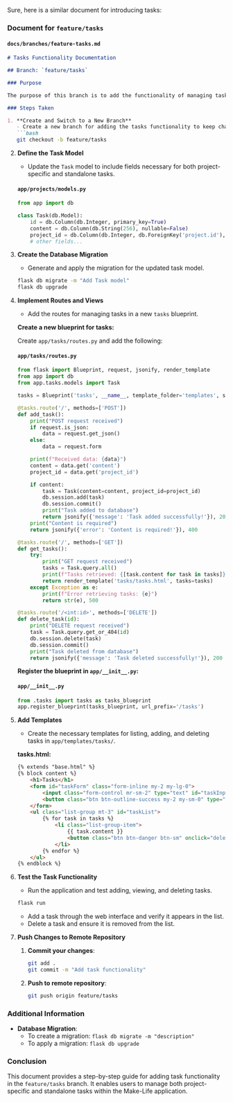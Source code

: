 Sure, here is a similar document for introducing tasks:

### Document for `feature/tasks`

#### `docs/branches/feature-tasks.md`

```markdown
# Tasks Functionality Documentation

## Branch: `feature/tasks`

### Purpose

The purpose of this branch is to add the functionality of managing tasks in the Make-Life App. This includes tasks that belong to a project and standalone tasks, providing better organization and tracking.

### Steps Taken

1. **Create and Switch to a New Branch**
   - Create a new branch for adding the tasks functionality to keep changes organized.
   ```bash
   git checkout -b feature/tasks
   ```

2. **Define the Task Model**
   - Update the `Task` model to include fields necessary for both project-specific and standalone tasks.

   #### `app/projects/models.py`
   ```python
   from app import db

   class Task(db.Model):
       id = db.Column(db.Integer, primary_key=True)
       content = db.Column(db.String(256), nullable=False)
       project_id = db.Column(db.Integer, db.ForeignKey('project.id'), nullable=True)
       # other fields...
   ```

3. **Create the Database Migration**
   - Generate and apply the migration for the updated task model.

   ```bash
   flask db migrate -m "Add Task model"
   flask db upgrade
   ```

4. **Implement Routes and Views**
   - Add the routes for managing tasks in a new `tasks` blueprint.

   **Create a new blueprint for tasks:**

   Create `app/tasks/routes.py` and add the following:

   #### `app/tasks/routes.py`
   ```python
   from flask import Blueprint, request, jsonify, render_template
   from app import db
   from app.tasks.models import Task

   tasks = Blueprint('tasks', __name__, template_folder='templates', static_folder='static')

   @tasks.route('/', methods=['POST'])
   def add_task():
       print("POST request received")
       if request.is_json:
           data = request.get_json()
       else:
           data = request.form

       print(f"Received data: {data}")
       content = data.get('content')
       project_id = data.get('project_id')

       if content:
           task = Task(content=content, project_id=project_id)
           db.session.add(task)
           db.session.commit()
           print("Task added to database")
           return jsonify({'message': 'Task added successfully!'}), 201
       print("Content is required")
       return jsonify({'error': 'Content is required!'}), 400

   @tasks.route('/', methods=['GET'])
   def get_tasks():
       try:
           print("GET request received")
           tasks = Task.query.all()
           print(f"Tasks retrieved: {[task.content for task in tasks]}")
           return render_template('tasks/tasks.html', tasks=tasks)
       except Exception as e:
           print(f"Error retrieving tasks: {e}")
           return str(e), 500

   @tasks.route('/<int:id>', methods=['DELETE'])
   def delete_task(id):
       print("DELETE request received")
       task = Task.query.get_or_404(id)
       db.session.delete(task)
       db.session.commit()
       print("Task deleted from database")
       return jsonify({'message': 'Task deleted successfully!'}), 200
   ```

   **Register the blueprint in `app/__init__.py`:**

   #### `app/__init__.py`
   ```python
   from .tasks import tasks as tasks_blueprint
   app.register_blueprint(tasks_blueprint, url_prefix='/tasks')
   ```

5. **Add Templates**
   - Create the necessary templates for listing, adding, and deleting tasks in `app/templates/tasks/`.

   **tasks.html:**
   ```html
   {% extends "base.html" %}
   {% block content %}
       <h1>Tasks</h1>
       <form id="taskForm" class="form-inline my-2 my-lg-0">
           <input class="form-control mr-sm-2" type="text" id="taskInput" placeholder="Add a task" required>
           <button class="btn btn-outline-success my-2 my-sm-0" type="submit"><i class="fas fa-plus"></i> Add</button>
       </form>
       <ul class="list-group mt-3" id="taskList">
           {% for task in tasks %}
               <li class="list-group-item">
                   {{ task.content }}
                   <button class="btn btn-danger btn-sm" onclick="deleteTask({{ task.id }})"><i class="fas fa-trash-alt"></i></button>
               </li>
           {% endfor %}
       </ul>
   {% endblock %}
   ```

6. **Test the Task Functionality**
   - Run the application and test adding, viewing, and deleting tasks.

   ```bash
   flask run
   ```

   - Add a task through the web interface and verify it appears in the list.
   - Delete a task and ensure it is removed from the list.

7. **Push Changes to Remote Repository**
   1. **Commit your changes**:
      ```bash
      git add .
      git commit -m "Add task functionality"
      ```

   2. **Push to remote repository**:
      ```bash
      git push origin feature/tasks
      ```

### Additional Information

- **Database Migration**:
  - To create a migration: `flask db migrate -m "description"`
  - To apply a migration: `flask db upgrade`

### Conclusion

This document provides a step-by-step guide for adding task functionality in the `feature/tasks` branch. It enables users to manage both project-specific and standalone tasks within the Make-Life application.
```